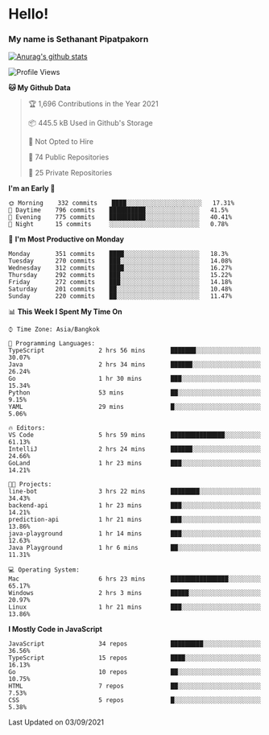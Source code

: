 # Hello!
### My name is Sethanant Pipatpakorn

[![Anurag's github stats](https://github-readme-stats.vercel.app/api?username=thetkpark&count_private=true&show_icons=true&theme=tokyonight)](https://github.com/anuraghazra/github-readme-stats)

<!--START_SECTION:waka-->
![Profile Views](http://img.shields.io/badge/Profile%20Views-0-blue)

**🐱 My Github Data** 

> 🏆 1,696 Contributions in the Year 2021
 > 
> 📦 445.5 kB Used in Github's Storage 
 > 
> 🚫 Not Opted to Hire
 > 
> 📜 74 Public Repositories 
 > 
> 🔑 25 Private Repositories  
 > 
**I'm an Early 🐤** 

```text
🌞 Morning    332 commits    ████░░░░░░░░░░░░░░░░░░░░░   17.31% 
🌆 Daytime    796 commits    ██████████░░░░░░░░░░░░░░░   41.5% 
🌃 Evening    775 commits    ██████████░░░░░░░░░░░░░░░   40.41% 
🌙 Night      15 commits     ░░░░░░░░░░░░░░░░░░░░░░░░░   0.78%

```
📅 **I'm Most Productive on Monday** 

```text
Monday       351 commits    ████░░░░░░░░░░░░░░░░░░░░░   18.3% 
Tuesday      270 commits    ███░░░░░░░░░░░░░░░░░░░░░░   14.08% 
Wednesday    312 commits    ████░░░░░░░░░░░░░░░░░░░░░   16.27% 
Thursday     292 commits    ███░░░░░░░░░░░░░░░░░░░░░░   15.22% 
Friday       272 commits    ███░░░░░░░░░░░░░░░░░░░░░░   14.18% 
Saturday     201 commits    ██░░░░░░░░░░░░░░░░░░░░░░░   10.48% 
Sunday       220 commits    ██░░░░░░░░░░░░░░░░░░░░░░░   11.47%

```


📊 **This Week I Spent My Time On** 

```text
⌚︎ Time Zone: Asia/Bangkok

💬 Programming Languages: 
TypeScript               2 hrs 56 mins       ███████░░░░░░░░░░░░░░░░░░   30.07% 
Java                     2 hrs 34 mins       ██████░░░░░░░░░░░░░░░░░░░   26.24% 
Go                       1 hr 30 mins        ███░░░░░░░░░░░░░░░░░░░░░░   15.34% 
Python                   53 mins             ██░░░░░░░░░░░░░░░░░░░░░░░   9.15% 
YAML                     29 mins             █░░░░░░░░░░░░░░░░░░░░░░░░   5.06%

🔥 Editors: 
VS Code                  5 hrs 59 mins       ███████████████░░░░░░░░░░   61.13% 
IntelliJ                 2 hrs 24 mins       ██████░░░░░░░░░░░░░░░░░░░   24.66% 
GoLand                   1 hr 23 mins        ███░░░░░░░░░░░░░░░░░░░░░░   14.21%

🐱‍💻 Projects: 
line-bot                 3 hrs 22 mins       ████████░░░░░░░░░░░░░░░░░   34.43% 
backend-api              1 hr 23 mins        ███░░░░░░░░░░░░░░░░░░░░░░   14.21% 
prediction-api           1 hr 21 mins        ███░░░░░░░░░░░░░░░░░░░░░░   13.86% 
java-playground          1 hr 14 mins        ███░░░░░░░░░░░░░░░░░░░░░░   12.63% 
Java Playground          1 hr 6 mins         ██░░░░░░░░░░░░░░░░░░░░░░░   11.31%

💻 Operating System: 
Mac                      6 hrs 23 mins       ████████████████░░░░░░░░░   65.17% 
Windows                  2 hrs 3 mins        █████░░░░░░░░░░░░░░░░░░░░   20.97% 
Linux                    1 hr 21 mins        ███░░░░░░░░░░░░░░░░░░░░░░   13.86%

```

**I Mostly Code in JavaScript** 

```text
JavaScript               34 repos            █████████░░░░░░░░░░░░░░░░   36.56% 
TypeScript               15 repos            ████░░░░░░░░░░░░░░░░░░░░░   16.13% 
Go                       10 repos            ██░░░░░░░░░░░░░░░░░░░░░░░   10.75% 
HTML                     7 repos             ██░░░░░░░░░░░░░░░░░░░░░░░   7.53% 
CSS                      5 repos             █░░░░░░░░░░░░░░░░░░░░░░░░   5.38%

```



 Last Updated on 03/09/2021
<!--END_SECTION:waka-->
